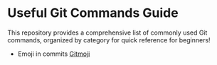 # Useful Git Commands Guide

This repository provides a comprehensive list of commonly used Git commands, organized by category for quick reference for beginners!

- Emoji in commits [Gitmoji](https://gitmoji.dev/)

